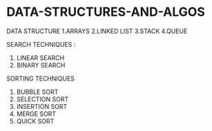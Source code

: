 # DATA-STRUCTURES-AND-ALGOS
DATA STRUCTURE
1.ARRAYS
2.LINKED LIST
3.STACK
4.QUEUE

SEARCH TECHNIQUES :
1. LINEAR SEARCH
2. BINARY SEARCH

SORTING TECHNIQUES
1. BUBBLE SORT
2. SELECTION SORT
3. INSERTION SORT
4. MERGE SORT
5. QUICK SORT
